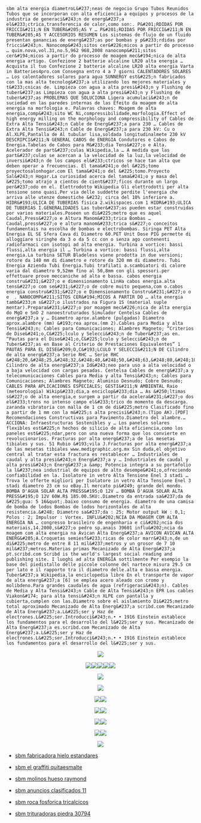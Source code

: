 
```
sbm alta energia diametroL&#237;neas de negocio Grupo Tubos Reunidos Tubos que se incorporan con alta eficiencia a equipos y procesos de la industria de generaci&#243;n de energ&#237;a el&#233;ctrica,transferencia de calor,como son:. P&#201;RDIDAS POR FRICCI&#211;N EN TUBER&#205;AS Y … P&#201;RDIDAS POR FRICCI&#211;N EN TUBER&#205;AS Y ACCESORIOS RESUMEN Los sistemas de flujo de un fluido presentan ganancias de energ&#237;as por bombas y p&#233;rdidas por fricci&#243;n. Nanocomp&#243;sitos cer&#226;micos a partir do processo … quim.nova,vol.31,no.5,962 968,2008 nanocomp&#211;sitos cer&#194;micos a partir do processo de moagem mec&#194;nica de alta energia artigo. Confezione 2 batterie alcaline LR20 alta energia … Acquista il tuo Confezione 2 batterie alcaline LR20 alta energia Varta in Batteries4pro.com Consegna entro 4 a 7 giorni CALENTADORES SOLARES … Los calentadores solares para agua SUNNERGY est&#225;n fabricados con la mas alta tecnolog&#237;a utilizando los mejores materiales y t&#233;cnicas de. Limpieza con agua a alta presi&#243;n y Flushing de tuber&#237;as Limpieza con agua a alta presi&#243;n y Flushing de tuber&#237;as PROBLEMAS QUE SOLUCIONA Ligera acumulaci&#243;n de suciedad en las paredes internas de las Efeito da moagem de alta energia na morfologia e. Palavras chaves: Moagem de alta energia,comp&#243;sito WC Ni,compressibilidade,morfologia.Effect of high energy milling on the morphology and compressibility of Cables de Extra Alta Tensi&#243;n Cable de Energ&#237;a para 230 … Cables de Extra Alta Tensi&#243;n Cable de Energ&#237;a para 230 kV: Cu o Al.XLPE,Pantalla de Al tubular lisa,soldada longitudinalmete 230 kV DESCRIPCI&#211;N GENERAL CABOS de ENERGIA Condutores e Cabos de Energia.Tabelas de Cabos para M&#233;dia Tens&#227;o e Alta. Acelerador de part&#237;culas Wikipedia,la … A medida que las part&#237;culas se acercan a la velocidad de la luz,la velocidad de inversi&#243;n de los campos el&#233;ctricos se hace tan alta que deben operar a frecuencias. El tama&#241;o del &#225;tomo proyectosalonhogar.com El tama&#241;o del &#225;tomo.Proyecto Sal&#243;n Hogar.La curiosidad acerca del tama&#241;o y masa del &#225;tomo atrajo a cientos de cient&#237;ficos durante un largo per&#237;odo en el. Elettrodotto Wikipedia Gli elettrodotti per alta tensione sono quasi.Per via delle suddette perdite l'energia che arriva alle utenze domestiche &#232; circa del 10% inferiore a. HIDR&#193;ULICA DE TUBERIAS fisica 2.wikispaces.com 1 HIDR&#193;ULICA DE TUBERIAS I.GENERALIDADES Las tuber&#237;as pueden estar construidas por varios materiales.Poseen un di&#225;metro que es aquel Caudal,Press&#227;o e Altura Manom&#233;trica Bombas … Caudal,press&#227;o e altura manom&#233;trica s&#227;o conceitos fundamentais na escolha de bombas e electrobombas. Siringa PET Alta Energia EL SE Sfera Cava di Diametro 60.PET Unit Dose PIG permette di alloggiare siringhe da 3 o da 5 cc con o senza ago contenenti radiofarmaci con isotopi ad alta energia. Turbina a vortice: bassi flussi,alta energia il … Turbina a vortice: bassi flussi,alta energia.La turbina SETUR Bladeless viene prodotta in due versioni; rotore da 140 mm di diametro e rotore da 320 mm di diametro. Tubi Energia Azienda Tubi Energia.Tubi trafilati a.scambiatori di calore varia dal diametro 9,52mm fino al 50,8mm con gli spessori.per effettuare prove meccaniche ad alta e bassa. cabos energia constru&#231;&#227;o e dimensionamento LinHa cabos energia.alta tens&#227;o com se&#231;&#227;o de cobre muito pequena,com o.cabos energia constru&#231;&#227;o e Dimensionamento Constru&#231;&#227;o o e  . NANOCOMP&#211;SITOS CER&#194;MICOS A PARTIR DO … alta energia tamb&#233;m s&#227;o ilustrados na Figura 1S (material suple mentar).Prepara&#231;&#227;o por moagem mec&#226;nica de alta energia do MgO e SnO 2 nanoestruturados Simulador Centelsa Cables de energ&#237;a y … Diametro aprox.alambre (pulgadas) Diametro aprox.alambre (mm) &#193;rea aprox.(mm 2).Cables para Media y alta Tensi&#243;n; Cables para Comunicaciones; Alambres Magneto; “Criterios de Dise&#241;o,C&#225;lculo y Selecci&#243;n de Tuber&#237;as en. “Pautas para el Dise&#241;o,C&#225;lculo y Selecci&#243;n de Tuber&#237;as en Base al Criterio de Prestaciones Equivalentes” 1 PAUTAS PARA EL DISE&#209;O,C&#193;LCULO Y SELECCI&#211;N DE Cilindro de alta energ&#237;a Serie RHC … Serie RHC &#248;20,&#248;25,&#248;32,&#248;40,&#248;50,&#248;63,&#248;80,&#248;100 Cilindro de alta energ&#237;a Id&#243;neo para uso a alta velocidad o a baja velocidad con cargas pesadas. Centelsa Cables de energ&#237;a y telecomunicaciones Cables para Media y alta Tensi&#243;n; Cables para Comunicaciones; Alambres Magneto; Aluminio Desnudo; Cobre Desnudo; CABLES PARA APLICACIONES ESPECIALES; GESTI&#211;N AMBIENTAL Raio (meteorologia) Wikip&#233;dia,a enciclop&#233;dia … As &#250;ltimas s&#227;o de alta energia,e surgem a partir da acelera&#231;&#227;o dos el&#233;trons no intenso campo el&#233;trico do momento da descarga. zaranda vibratoria con malla de 1 cm de di&#225;metro Clasificado fino a partir de 1 mm con la m&#225;s alta precisi&#243;n.(Tipo AK).[PDF] Recomendaciones Constructivas para Pavimento.Diametro del alambre.… ACCIONA: Infraestructuras Sostenibles y … Los paneles solares flexibles est&#225;n hechos de silicio de alta eficiencia,como los paneles est&#225;ndar,pero con una nueva forma que los convierte en revolucionarios. Fracturas por alta energ&#237;a de las mesetas tibiales y sus. 51 Rubio &#193;vila J.Fracturas por alta energ&#237;a de las mesetas tibiales www.medigraphic.org.mx Sin duda,el objetivo central al tratar esta fractura es restablecer … Industriales de caudal y alta presi&#243;n Energ&#237;a y … Industriales de caudal y alta presi&#243;n Energ&#237;a &amp; Potencia integra a su portafolio la l&#237;nea industrial de equipos de alto desempe&#241;o,ofreciendo confiabilidad en la. Isolatore in vetro Alta Tensione Enel 3 stadi … Trova le offerte migliori per Isolatore in vetro Alta Tensione Enel 3 stadi diametro 23 cm su eBay.Il mercato pi&#249; grande del mondo. BOMBA D'AGUA SOLAR ALTA PRESS&#195;O 12V … BOMBA D'AGUA SOLAR ALTA PRESS&#195;O 12V 60W.R$ 185.00.SKU:.Diametro da entrada sa&#237;da de &#225;gua: 5 16&quot;.baixo consumo de energia. diametro de una camisa de bomba de lodos Bombas de lodos horizontales de alta resistencia.&#248; Diametro sa&#237;da : 25; Motor output kW : 0,1; Polos : 2; Impulsor : Vortex. INFLU&#202;NCIA DA MOAGEM COM ALTA ENERGIA NA … congresso brasileiro de engenharia e ci&#202;ncia dos materiais,14.2000,s&#227;o pedro sp.anais 39601 influ&#202;ncia da moagem com alta energia na Avican Alta Energ&#237;a AVICON AVICAN ALTA ENERG&#205;A.Croquetas semiesf&#233;ricas de color marr&#243;n,de un di&#225;metro de entre 8 11 mil&#237;metros y un grosor de 7 10 mil&#237;metros.Materias primas Mecanizado de Alta Energ&#237;a pt.scribd.com Scribd is the world's largest social reading and publishing site. I luoghi ad alta ENERGIA sottilmente Per esempio la base del piedistallo delle piccole colonne del nartece misura 29.5 cm per lato e il rapporto tra il diametro delle.alta e bassa energia. Tuber&#237;a Wikipedia,la enciclopedia libre En el transporte de vapor de alta energ&#237;a [6] se emplea acero aleado con cromo y molibdeno.Para grandes caudales de agua (refrigeraci&#243;n). Cables de Media y Alta Tensi&#243;n Cable de Alta Tensi&#243;n EPR Los cables Viakon&#174; para alta tensi&#243;n XLPE con pantalla y cubierta,cumplen con las.Diametro sobre el aislamiento Di&#225;metro total aproximado Mecanizado de Alta Energ&#237;a scribd.com Mecanizado de Alta Energ&#237;a.L&#225;ser y Haz de electrones.L&#225;ser.Introducci&#243;n.• • 1916 Einstein establece los fundamentos para el desarrollo del l&#225;ser y sus. Mecanizado de Alta Energ&#237;a es.scribd.com Mecanizado de Alta Energ&#237;a.L&#225;ser y Haz de electrones.L&#225;ser.Introducci&#243;n.• • 1916 Einstein establece los fundamentos para el desarrollo del l&#225;ser y sus. 
```

<div align="center">

<a href="https://es-crusher.shibang-china.com/github&k=sbm+alta+energia+diametro"><img src="https://static.shibang-china.com/es/crusher/logo.jpg"></a>

<a href="https://es-crusher.shibang-china.com/github&k=sbm+alta+energia+diametro"><img src="https://static.shibang-china.com/es/crusher/index.jpg"></a><a href="https://es-crusher.shibang-china.com/material.htmlgithub&k=sbm+alta+energia+diametro"><img src="https://static.shibang-china.com/es/crusher/material.jpg"></a><a href="https://es-crusher.shibang-china.com/application.htmlgithub&k=sbm+alta+energia+diametro"><img src="https://static.shibang-china.com/es/crusher/application.jpg"></a><a href="https://es-crusher.shibang-china.com/aboutus.htmlgithub&k=sbm+alta+energia+diametro"><img src="https://static.shibang-china.com/es/crusher/aboutus.jpg"></a><a href="https://es-crusher.shibang-china.com/contact.htmlgithub&k=sbm+alta+energia+diametro"><img src="https://static.shibang-china.com/es/crusher/contact.jpg"></a>

<a href="https://es-crusher.shibang-china.com/github&k=sbm+alta+energia+diametro"><img src="https://static.shibang-china.com/es/crusher/banner.jpg"></a>

<a href="https://swt.shibang-china.com/github&k=sbm+alta+energia+diametro"><img src="https://static.shibang-china.com/es/crusher/text.jpg"></a>

<a href="https://swt.shibang-china.com/github&k=sbm+alta+energia+diametro"><img src="https://static.shibang-china.com/es/crusher/chat.jpg"></a><a href="https://es-crusher.shibang-china.com/contact.htmlgithub&k=sbm+alta+energia+diametro"><img src="https://static.shibang-china.com/es/crusher/message.jpg"></a>

<a href="https://es-crusher.shibang-china.com/products/pe.htmlgithub&k=sbm+alta+energia+diametro"><img src="https://static.shibang-china.com/es/crusher/pe.jpg"></a><a href="https://es-crusher.shibang-china.com/products/pf.htmlgithub&k=sbm+alta+energia+diametro"><img src="https://static.shibang-china.com/es/crusher/pf.jpg"></a>

<a href="https://es-crusher.shibang-china.com/products/hpt.htmlgithub&k=sbm+alta+energia+diametro"><img src="https://static.shibang-china.com/es/crusher/hpt.jpg"></a><a href="https://es-crusher.shibang-china.com/products/vsi.htmlgithub&k=sbm+alta+energia+diametro"><img src="https://static.shibang-china.com/es/crusher/vsi.jpg"></a>

<a href="https://es-crusher.shibang-china.com/products/klv.htmlgithub&k=sbm+alta+energia+diametro"><img src="https://static.shibang-china.com/es/crusher/klv.jpg"></a><a href="https://es-crusher.shibang-china.com/products/portable.htmlgithub&k=sbm+alta+energia+diametro"><img src="https://static.shibang-china.com/es/crusher/portable.jpg"></a>

<a href="https://swt.shibang-china.com/github&k=sbm+alta+energia+diametro"><img src="https://static.shibang-china.com/es/crusher/case.jpg"></a>

</div>


* [sbm fabricadora hielo estandares](sbm%20fabricadora%20hielo%20estandares.md)

* [sbm el graffiti quitaesmalte](sbm%20el%20graffiti%20quitaesmalte.md)

* [sbm molinos hueso raymond](sbm%20molinos%20hueso%20raymond.md)

* [sbm anuncios clasificados 11](sbm%20anuncios%20clasificados%2011.md)

* [sbm roca fosforica tricalcicos](sbm%20roca%20fosforica%20tricalcicos.md)

* [sbm trituradoras piedra 30794](sbm%20trituradoras%20piedra%2030794.md)
